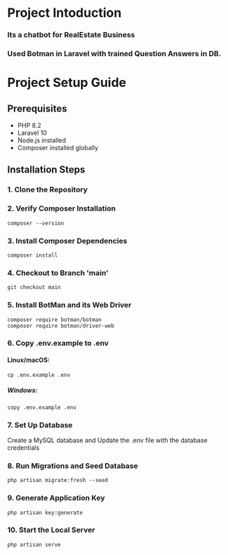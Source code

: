 # **Project Intoduction**
### Its a chatbot for RealEstate Business
### Used Botman in Laravel with trained Question Answers in DB.

# **Project Setup Guide**

## **Prerequisites**

- PHP 8.2
- Laravel 10
- Node.js installed
- Composer installed globally

## **Installation Steps**
### 1. Clone the Repository
### 2. Verify Composer Installation
    composer --version

### 3. Install Composer Dependencies
    composer install

### 4. Checkout to Branch 'main'
    git checkout main

### 5. Install BotMan and its Web Driver
    composer require botman/botman
    composer require botman/driver-web

### 6. Copy .env.example to .env
#### Linux/macOS:
    cp .env.example .env
##### Windows:
    copy .env.example .env

### 7. Set Up Database
Create a MySQL database and Update the .env file with the database credentials
        
### 8. Run Migrations and Seed Database
    php artisan migrate:fresh --seed
   
### 9. Generate Application Key
    php artisan key:generate
    
### 10. Start the Local Server
    php artisan serve

